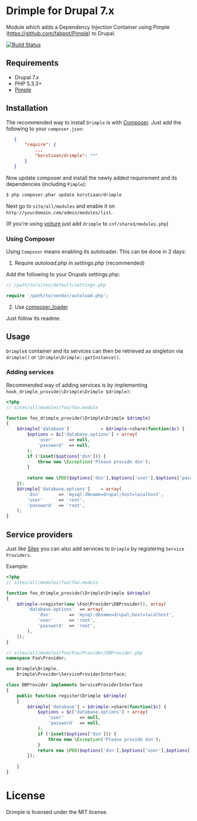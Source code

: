 # Drimple for Drupal 7.x

Module which adds a Dependency Injection Container using Pimple (https://github.com/fabpot/Pimple) to Drupal. 

[![Build Status](https://secure.travis-ci.org/korstiaan/drimple.png?branch=tests)](http://travis-ci.org/korstiaan/drimple)
 
## Requirements

* Drupal 7.x
* PHP 5.3.3+
* [Pimple](https://github.com/fabpot/Pimple)

## Installation

The recommended way to install `Drimple` is with [Composer](http://getcomposer.org). 
Just add the following to your `composer.json`:

```json
   {
	   "require": {
	   	   ...
		   "korstiaan/drimple": "*"
	   }
   }
```

Now update composer and install the newly added requirement and its dependencies (including `Pimple`):

``` bash
$ php composer.phar update korstiaan/drimple
```

Next go to `site/all/modules` and enable it on `http://yourdomain.com/admin/modules/list`.

(If you're using [voiture](http://voiture.hoppinger.com) just add `drimple` to `cnf/shared/modules.php`)

### Using Composer

Using `Composer` means enabling its autoloader. This can be done in 2 days:

1. Require _autoload.php_ in _settings.php_ (recommended) 

Add the following to your Drupals settings.php:

```php
// /path/to/sites/default/settings.php

require '/path/to/vendor/autoload.php';
```

2. Use [composer_loader](https://github.com/korstiaan/composer_loader)

Just follow its readme.

## Usage

`Drimple`s container and its services can then be retrieved as singleton via `drimple()` or `\Drimple\Drimple::getInstance()`.

### Adding services
 
Recommended way of adding services is by implementing `hook_drimple_provide(\Drimple\Drimple $drimple)`:

```php
<?php
// sites/all/modules/foo/foo.module

function foo_drimple_provide(\Drimple\Drimple $drimple)	
{
	$drimple['database'] 			= $drimple->share(function($c) {
		$options = $c['database.options'] + array(
			'user'		=> null,
			'password' 	=> null,
		);
		if (!isset($options['dsn'])) {
			throw new \Exception('Please provide dsn');
		}
		
		return new \PDO($options['dsn'],$options['user'],$options['password']);
	});
	$drimple['database.options'] 	= array(
		'dsn'		=> 'mysql:dbname=drupal;host=localhost',
		'user'		=> 'root',
		'password' 	=> 'root',
	); 
}
```

## Service providers
  
Just like [Silex](http://silex.sensiolabs.org/doc/providers.html) you can also add services to `Drimple` by registering `Service Providers`. 

Example:

```php
<?php
// sites/all/modules/foo/foo.module

function foo_drimple_provide(\Drimple\Drimple $drimple)	
{
	$drimple->register(new \Foo\Provider\DBProvider(), array(
		'database.options' 	=> array(
			'dsn'		=> 'mysql:dbname=drupal;host=localhost',
			'user'		=> 'root',
			'password' 	=> 'root',
		),
	));
}

// sites/all/modules/foo/Foo/Provider/DBProvider.php
namespace Foo\Provider;

use Drimple\Drimple,
	Drimple\Provider\ServiceProviderInterface; 

class DBProvider implements ServiceProviderInterface
{
	public function register(Drimple $drimple)
	{
		$drimple['database'] = $drimple->share(function($c) {
			$options = $c['database.options'] + array(
				'user'		=> null,
				'password' 	=> null,
			);
			if (!isset($options['dsn'])) {
				throw new \Exception('Please provide dsn');
			}
			return new \PDO($options['dsn'],$options['user'],$options['password']);
		});
	
	}
}
```  

# License

Drimple is licensed under the MIT license.

